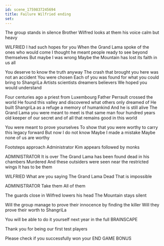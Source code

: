 ```yaml
---
id: scene_1759837245694
title: Failure Wilfried ending
set:
---
```


The group stands in silence
Brother Wilfred looks at them his voice calm but heavy

WILFRIED I had such hopes for you
When the Grand Lama spoke of the ones who would come
I thought he meant people ready to see beyond themselves
But maybe I was wrong
Maybe the Mountain has lost its faith in us all

You deserve to know the truth anyway
The crash that brought you here was not an accident
You were chosen
Each of you was found for what you could bring to ShangriLa
Artists scientists dreamers believers
We hoped you would understand

Four centuries ago a priest from Luxembourg Father Perrault crossed the world
He found this valley and discovered what others only dreamed of
He built ShangriLa as a refuge a memory of humankind
And he is still alive
The Grand Lama you were meant to meet is that same man
four hundred years old keeper of our secret
and of all that remains good in this world

You were meant to prove yourselves
To show that you were worthy to carry this legacy forward
But now I do not know
Maybe I made a mistake
Maybe none of us are worthy

Footsteps approach
Administrator Kim appears followed by monks

ADMINISTRATOR It is over
The Grand Lama has been found dead in his chambers Murdered
And these outsiders were seen near the restricted wings
It has to be them

WILFRIED What are you saying The Grand Lama Dead That is impossible

ADMINISTRATOR Take them All of them

The guards close in
Wilfred lowers his head
The Mountain stays silent

Will the group manage to prove their innocence by finding the killer Will they prove their worth to ShangriLa

You will be able to do it yourself next year in the full BRAINSCAPE

Thank you for being our first test players

Please check if you successfully won your END GAME BONUS
